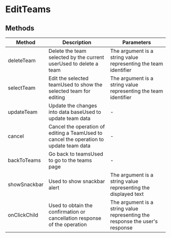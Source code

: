 # EditTeams

## Methods

<!-- @vuese:EditTeams:methods:start -->
|Method|Description|Parameters|
|---|---|---|
|deleteTeam|Delete the team selected by the current userUsed to delete a team| The argument is a string value representing the team identifier|
|selectTeam|Edit the selected teamUsed to show the selected team for editing| The argument is a string value representing the team identifier|
|updateTeam|Update the changes into data baseUsed to update team data|-|
|cancel|Cancel the operation of editing a TeamUsed to cancel the operation to update team data|-|
|backToTeams|Go back to teamsUsed to go to the teams page|-|
|showSnackbar|Used to show snackbar alert| The argument is a string value representing the displayed text|
|onClickChild|Used to obtain the confirmation or cancellation response of the operation| The argument is a string value representing the response the user's response|

<!-- @vuese:EditTeams:methods:end -->


